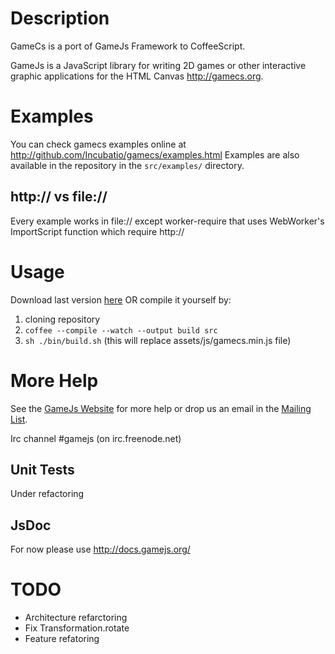 Description
===========

GameCs is a port of GameJs Framework to CoffeeScript.

GameJs is a JavaScript library for writing 2D games or other interactive
graphic applications for the HTML Canvas <http://gamecs.org>.


Examples
========

You can check gamecs examples online at http://github.com/Incubatio/gamecs/examples.html
Examples are also available in the repository in the `src/examples/` directory.

http:// vs file://
------------------
Every example works in file:// except worker-require that uses WebWorker's ImportScript function which require http://


Usage
=====
Download last version [here](https://raw.github.com/Incubatio/gamecs/master/assets/js/gamecs.min.js)
OR
compile it yourself by:
1. cloning repository
2. ``coffee --compile --watch --output build src``
3. ``sh ./bin/build.sh`` (this will replace assets/js/gamecs.min.js file)


More Help
===========

See the [GameJs Website](http://gamecs.org) for more help or drop us
an email in the [Mailing List](http://groups.google.com/group/gamecs).

Irc channel #gamejs (on irc.freenode.net)


Unit Tests
-----------

Under refactoring


JsDoc
-----

For now please use http://docs.gamejs.org/


TODO
====
- Architecture refarctoring
- Fix Transformation.rotate
- Feature refatoring 
